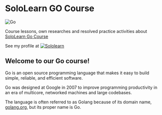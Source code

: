 # SoloLearn GO Course

![Go](https://user-images.githubusercontent.com/3125580/126856045-6e8bfa9d-e47d-428b-b460-2f317bf7c1bc.png)
<!-- ![Go](https://user-images.githubusercontent.com/3125580/126855805-f78cb513-3f1c-4800-a210-01badb7e1bdc.png) -->

Course lessons, own researches and resolved practice activities about [SoloLearn Go Course](https://www.sololearn.com/Course/go/?ref=github)

See my profile at [![Sololearn](https://img.shields.io/badge/-Sololearn-139ef1?style=for-the-badge&logo=sololearn&logoWidth=20&logoColor=ffc881&labelColor=139ef1)](https://www.sololearn.com/profile/20275480)

## Welcome to our Go course!

Go is an open source programming language that makes it easy to build simple, reliable, and efficient software.

Go was designed at Google in 2007 to improve programming productivity in an era of multicore, networked machines and large codebases.

The language is often referred to as Golang because of its domain name, [golang.org](https://golang.org), but its proper name is Go.
